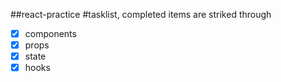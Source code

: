 ##react-practice
#tasklist, completed items are striked through
- [x] components
- [x] props
- [x] state
- [x] hooks
